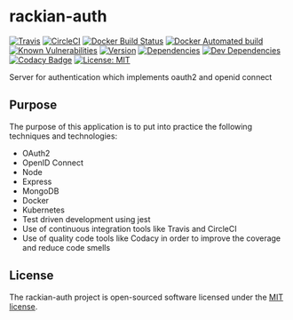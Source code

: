 # rackian-auth

[![Travis](https://img.shields.io/travis/ivandelabeldad/rackian-auth.svg?style=flat-square)](https://travis-ci.org/ivandelabeldad/rackian-auth)
[![CircleCI](https://img.shields.io/circleci/project/github/ivandelabeldad/rackian-auth.svg?style=flat-square)](https://circleci.com/gh/ivandelabeldad/rackian-auth)
[![Docker Build Status](https://img.shields.io/docker/build/ivandelabeldad/travis-cli.svg?style=flat-square)](https://hub.docker.com/r/ivandelabeldad/rackian-auth/)
[![Docker Automated build](https://img.shields.io/docker/automated/ivandelabeldad/rackian-auth.svg?style=flat-square)](https://hub.docker.com/r/ivandelabeldad/rackian-auth/)
[![Known Vulnerabilities](https://snyk.io/test/github/ivandelabeldad/rackian-auth/badge.svg?targetFile=package.json&style=flat-square)](https://snyk.io/test/github/ivandelabeldad/rackian-auth?targetFile=package.json)
[![Version](https://img.shields.io/badge/version-0.0.1-orange.svg?style=flat-square)](https://github.com/ivandelabeldad/rackian-auth)
[![Dependencies](https://img.shields.io/david/ivandelabeldad/rackian-auth.svg?style=flat-square)](https://david-dm.org/ivandelabeldad/rackian-auth)
[![Dev Dependencies](https://img.shields.io/david/dev/ivandelabeldad/rackian-auth.svg?style=flat-square)](https://david-dm.org/ivandelabeldad/rackian-auth?type=dev)
[![Codacy Badge](https://img.shields.io/codacy/coverage/26603995a736487896f5ea623d098e47.svg?style=flat-square)](https://www.codacy.com/app/ivandelabeldad/rackian-auth?utm_source=github.com&utm_medium=referral&utm_content=ivandelabeldad/rackian-auth&utm_campaign=Badge_Coverage)
[![License: MIT](https://img.shields.io/badge/license-MIT-yellow.svg?style=flat-square)](https://github.com/ivandelabeldad/rackian-auth/blob/master/LICENSE)

Server for authentication which implements oauth2 and openid connect

## Purpose

The purpose of this application is to put into practice the following techniques and technologies:
* OAuth2
* OpenID Connect
* Node
* Express
* MongoDB
* Docker
* Kubernetes
* Test driven development using jest
* Use of continuous integration tools like Travis and CircleCI
* Use of quality code tools like Codacy in order to improve the coverage and reduce code smells

## License

The rackian-auth project is open-sourced software licensed under
the [MIT license](https://github.com/ivandelabeldad/rackian-auth/blob/master/LICENSE).
